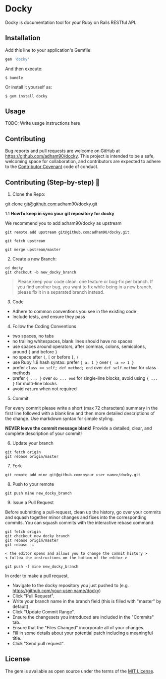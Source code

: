 # Docky

Docky is documentation tool for your Ruby on Rails RESTful API.

## Installation

Add this line to your application's Gemfile:

```ruby
gem 'docky'
```

And then execute:

    $ bundle

Or install it yourself as:

    $ gem install docky

## Usage

TODO: Write usage instructions here

## Contributing

Bug reports and pull requests are welcome on GitHub at https://github.com/adham90/docky. This project is intended to be a safe, welcoming space for collaboration, and contributors are expected to adhere to the [Contributor Covenant](http://contributor-covenant.org) code of conduct.

## Contributing (Step-by-step) :memo:

1. Clone the Repo:

  git clone git@github.com:adham90/docky.git

  1.1 **HowTo keep in sync your git repository for docky**

  We recommend you to add adham90/docky as upstream
  ```
  git remote add upstream git@github.com:adham90/docky.git

  git fetch upstream

  git merge upstream/master
  ```

2. Create a new Branch:
  ```
  cd docky
  git checkout -b new_docky_branch
  ```
 > Please keep your code clean: one feature or bug-fix per branch. If you find another bug, you want to fix while being in a new branch, please fix it in a separated branch instead.


3. Code
  * Adhere to common conventions you see in the existing code
  * Include tests, and ensure they pass

4. Follow the Coding Conventions
  * two spaces, no tabs
  * no trailing whitespaces, blank lines should have no spaces
  * use spaces around operators, after commas, colons, semicolons, around `{` and before `}`
  * no space after `(`, `[` or before `]`, `)`
  * use Ruby 1.9 hash syntax: prefer `{ a: 1 }` over `{ :a => 1 }`
  * prefer `class << self; def method; end` over `def self.method` for class methods
  * prefer `{ ... }` over `do ... end` for single-line blocks, avoid using `{ ... }` for multi-line blocks
  * avoid `return` when not required

5. Commit

  For every commit please write a short (max 72 characters) summary in the first line followed with a blank line and then more detailed descriptions of the change. Use markdown syntax for simple styling.

  **NEVER leave the commit message blank!** Provide a detailed, clear, and complete description of your commit!

6. Update your branch

  ```
  git fetch origin
  git rebase origin/master
  ```

7. Fork

  ```
  git remote add mine git@github.com:<your user name>/docky.git
  ```

8. Push to your remote

  ```
  git push mine new_docky_branch
  ```

9. Issue a Pull Request

  Before submitting a pull-request, clean up the history, go over your commits and squash together minor changes and fixes into the corresponding commits. You can squash commits with the interactive rebase command:

  ```
  git fetch origin
  git checkout new_docky_branch
  git rebase origin/master
  git rebase -i

  < the editor opens and allows you to change the commit history >
  < follow the instructions on the bottom of the editor >

  git push -f mine new_docky_branch
  ```

  In order to make a pull request,
  * Navigate to the docky repository you just pushed to (e.g. https://github.com/your-user-name/docky)
  * Click "Pull Request".
  * Write your branch name in the branch field (this is filled with "master" by default)
  * Click "Update Commit Range".
  * Ensure the changesets you introduced are included in the "Commits" tab.
  * Ensure that the "Files Changed" incorporate all of your changes.
  * Fill in some details about your potential patch including a meaningful title.
  * Click "Send pull request".

## License

The gem is available as open source under the terms of the [MIT License](http://opensource.org/licenses/MIT).

